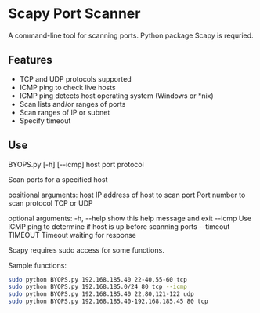 # Scapy Port Scanner

A command-line tool for scanning ports.
Python package Scapy is requried.

## Features
- TCP and UDP protocols supported
- ICMP ping to check live hosts
- ICMP ping detects host operating system (Windows or *nix)
- Scan lists and/or ranges of ports
- Scan ranges of IP or subnet
- Specify timeout

## Use
BYOPS.py [-h] [--icmp] host port protocol

Scan ports for a specified host 

positional arguments:
  host        IP address of host to scan 
  port        Port number to scan
  protocol    TCP or UDP

optional arguments:
  -h, --help  show this help message and exit
  --icmp      Use ICMP ping to determine if host is up before scanning ports
  --timeout TIMEOUT  Timeout waiting for response

Scapy requires sudo access for some functions.

Sample functions:
```bash
sudo python BYOPS.py 192.168.185.40 22-40,55-60 tcp
sudo python BYOPS.py 192.168.185.0/24 80 tcp --icmp
sudo python BYOPS.py 192.168.185.40 22,80,121-122 udp
sudo python BYOPS.py 192.168.185.40-192.168.185.45 80 tcp

```